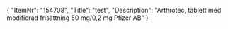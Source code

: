 {
  "ItemNr": "154708",
  "Title": "test",
  "Description": "Arthrotec, tablett med modifierad frisättning 50 mg/0,2 mg Pfizer AB"
}